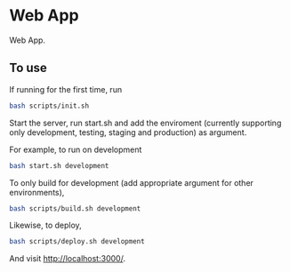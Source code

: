 # Web App 

Web App.

## To use

If running for the first time, run
```sh
bash scripts/init.sh
```

Start the server, run start.sh and add the enviroment (currently supporting only development, testing, staging and production) as argument.

For example, to run on development 

```sh
bash start.sh development
```

To only build for development (add appropriate argument for other environments),

```sh
bash scripts/build.sh development
```

Likewise, to deploy,

```sh
bash scripts/deploy.sh development
```

And visit <http://localhost:3000/>.
